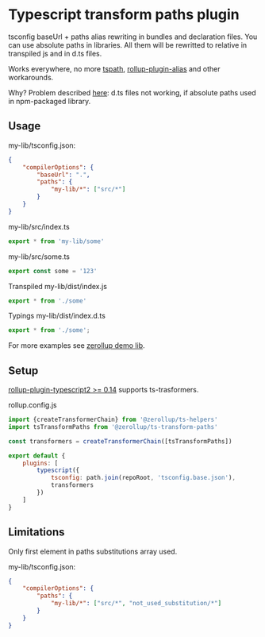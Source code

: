 # Typescript transform paths plugin

tsconfig baseUrl + paths alias rewriting in bundles and declaration files. You can use absolute paths in libraries. All them will be rewritted to relative in transpiled js and in d.ts files.

Works everywhere, no more [tspath](https://github.com/duffman/tspath), [rollup-plugin-alias](https://github.com/rollup/rollup-plugin-alias) and other workarounds.

Why? Problem described [here](https://github.com/Microsoft/TypeScript/issues/23701): d.ts files not working, if absolute paths used in npm-packaged library.

## Usage

my-lib/tsconfig.json:
```json
{
    "compilerOptions": {
        "baseUrl": ".",
        "paths": {
            "my-lib/*": ["src/*"]
        }
    }
}
```

my-lib/src/index.ts
```ts
export * from 'my-lib/some'
```

my-lib/src/some.ts
```ts
export const some = '123'
```

Transpiled my-lib/dist/index.js

```ts
export * from './some'
```

Typings my-lib/dist/index.d.ts

```ts
export * from './some';
```

For more examples see [zerollup demo lib](https://github.com/zerkalica/zerollup-demo/tree/master/packages/lib1).

## Setup

[rollup-plugin-typescript2 >= 0.14](https://github.com/ezolenko/rollup-plugin-typescript2) supports ts-trasformers.

rollup.config.js
```js
import {createTransformerChain} from '@zerollup/ts-helpers'
import tsTransformPaths from '@zerollup/ts-transform-paths'

const transformers = createTransformerChain([tsTransformPaths])

export default {
    plugins: [
        typescript({
            tsconfig: path.join(repoRoot, 'tsconfig.base.json'),
            transformers
        })
    ]
}
```

## Limitations

Only first element in paths substitutions array used.

my-lib/tsconfig.json:
```json
{
    "compilerOptions": {
        "paths": {
            "my-lib/*": ["src/*", "not_used_substitution/*"]
        }
    }
}
```
